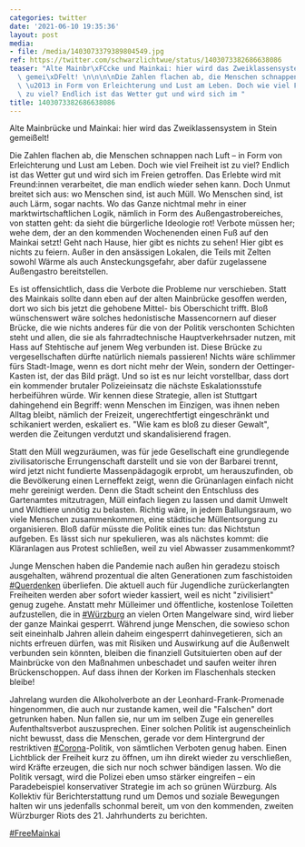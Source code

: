 ```yaml
---
categories: twitter
date: '2021-06-10 19:35:36'
layout: post
media:
- file: /media/1403073379389804549.jpg
ref: https://twitter.com/schwarzlichtwue/status/1403073382686638086
teaser: "Alte Mainbr\xFCcke und Mainkai: hier wird das Zweiklassensystem in Stein\
  \ gemei\xDFelt! \n\n\n\nDie Zahlen flachen ab, die Menschen schnappen nach Luft\
  \ \u2013 in Form von Erleichterung und Lust am Leben. Doch wie viel Freiheit ist\
  \ zu viel? Endlich ist das Wetter gut und wird sich im "
title: 1403073382686638086
---
```

Alte Mainbrücke und Mainkai: hier wird das Zweiklassensystem in Stein gemeißelt! 



Die Zahlen flachen ab, die Menschen schnappen nach Luft – in Form von Erleichterung und Lust am Leben. Doch wie viel Freiheit ist zu viel? Endlich ist das Wetter gut und wird sich im 
Freien getroffen. Das Erlebte wird mit Freund:innen verarbeitet, die man endlich wieder sehen kann. Doch Unmut breitet sich aus: wo Menschen sind, ist auch Müll. Wo Menschen sind, ist auch Lärm, sogar nachts. Wo das Ganze nichtmal mehr in einer marktwirtschaftlichen Logik, nämlich in Form des Außengastrobereiches, von statten geht: da sieht die bürgerliche Ideologie rot! Verbote müssen her; wehe dem, der an den kommenden Wochenenden einen Fuß auf den Mainkai setzt! Geht nach Hause, hier gibt es nichts zu sehen! Hier gibt es nichts zu feiern.
Außer in den ansässigen Lokalen, die Teils mit Zelten sowohl Wärme als auch Ansteckungsgefahr, aber dafür zugelassene Außengastro bereitstellen. 



Es ist offensichtlich, dass die Verbote die Probleme nur verschieben. Statt des Mainkais sollte dann eben auf der alten Mainbrücke gesoffen werden, dort wo sich bis jetzt die gehobene Mittel- bis Oberschicht trifft. Bloß wünschenswert wäre solches hedonistische Massencornern auf dieser Brücke, die wie nichts anderes für die von der Politik verschonten Schichten steht und allen, die sie als fahrradtechnische
Hauptverkehrsader nutzen, mit Hass auf Stehtische auf jenem Weg verbunden ist. Diese Brücke zu vergesellschaften dürfte natürlich niemals passieren! Nichts wäre schlimmer fürs Stadt-Image, wenn es dort nicht mehr der Wein, sondern der Oettinger-Kasten ist, der das Bild prägt.
Und so ist es nur leicht vorstellbar, dass dort ein kommender brutaler Polizeieinsatz die nächste Eskalationsstufe herbeiführen würde. Wir kennen diese Strategie, allen ist Stuttgart dahingehend ein Begriff: wenn Menschen im Einzigen, was ihnen neben Alltag bleibt, nämlich der
Freizeit, ungerechtfertigt eingeschränkt und schikaniert werden, eskaliert es. "Wie kam es bloß zu dieser Gewalt", werden die Zeitungen verdutzt und skandalisierend fragen. 



Statt den Müll wegzuräumen, was für jede Gesellschaft eine grundlegende zivilisatorische Errungenschaft darstellt und sie von der Barbarei trennt, wird jetzt nicht fundierte Massenpädagogik erprobt, um herauszufinden, ob die Bevölkerung einen Lerneffekt zeigt, wenn die Grünanlagen einfach nicht mehr gereinigt werden. Denn die Stadt scheint den Entschluss des Gartenamtes mitzutragen, Müll einfach liegen zu lassen und damit Umwelt und Wildtiere unnötig zu belasten. Richtig wäre, in jedem Ballungsraum, wo viele Menschen zusammenkommen, eine städtische Müllentsorgung zu organisieren. Bloß dafür müsste die Politik eines tun: das Nichtstun aufgeben.
Es lässt sich nur spekulieren, was als nächstes kommt: die Kläranlagen aus Protest schließen, weil zu viel Abwasser zusammenkommt? 



Junge Menschen haben die Pandemie nach außen hin geradezu stoisch ausgehalten, während prozentual die alten Generationen zum faschistoiden
[#Querdenken](/t/querdenken) überliefen. Die aktuell auch für Jugendliche zurückerlangten Freiheiten werden aber sofort wieder kassiert, weil es nicht "zivilisiert" genug zugehe. Anstatt mehr Mülleimer und öffentliche, kostenlose Toiletten aufzustellen, die in [#Würzburg](/t/würzburg) an vielen Orten Mangelware sind, wird lieber der ganze Mainkai gesperrt. Während junge Menschen, die sowieso schon seit eineinhalb Jahren allein daheim eingesperrt dahinvegetieren, sich an nichts erfreuen dürfen, was mit Risiken und Auswirkung auf die Außenwelt verbunden sein könnten, bleiben die finanziell Gutsituierten oben auf der Mainbrücke von den Maßnahmen unbeschadet und saufen weiter ihren Brückenschoppen. Auf dass ihnen der Korken im Flaschenhals stecken bleibe! 



Jahrelang wurden die Alkoholverbote an der Leonhard-Frank-Promenade hingenommen, die auch nur zustande kamen, weil die "Falschen" dort getrunken haben. Nun fallen sie, nur um im selben Zuge ein generelles Aufenthaltsverbot auszusprechen. Einer solchen Politik ist augenscheinlich nicht bewusst, dass die Menschen, gerade vor dem Hintergrund der restriktiven [#Corona](/t/corona)-Politik, von sämtlichen Verboten genug haben. Einen Lichtblick der Freiheit kurz zu öffnen, um ihn direkt wieder zu verschließen, wird Kräfte erzeugen, die sich nur noch schwer bändigen lassen. Wo die Politik versagt, wird die Polizei eben umso stärker eingreifen – ein Paradebeispiel konservativer Strategie im ach so grünen Würzburg. Als Kollektiv für Berichterstattung rund um Demos und soziale Bewegungen halten wir uns jedenfalls schonmal bereit, um von den kommenden, zweiten Würzburger Riots des 21. Jahrhunderts zu berichten.



[#FreeMainkai](/t/freemainkai)